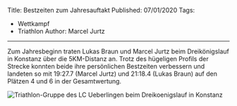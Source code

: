 Title: Bestzeiten zum Jahresauftakt
Published: 07/01/2020
Tags: 
- Wettkampf
- Triathlon
Author: Marcel Jurtz
---

Zum Jahresbeginn traten Lukas Braun und Marcel Jurtz beim Dreikönigslauf in Konstanz über die 5KM-Distanz an. Trotz des hügeligen Profils der Strecke konnten beide ihre persönlichen Bestzeiten verbessern und landeten so mit 19:27.7 (Marcel Jurtz) und 21:18.4 (Lukas Braun) auf den Plätzen 4 und 6 in der Gesamtwertung.

![Triathlon-Gruppe des LC Ueberlingen beim Dreikoenigslauf in Konstanz](/blog/assets/2020/2020-01-06-dreikoenigslauf-kn.jpg)